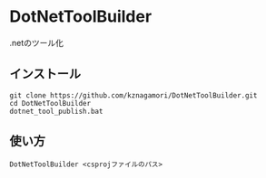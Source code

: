 # DotNetToolBuilder
.netのツール化

## インストール

```
git clone https://github.com/kznagamori/DotNetToolBuilder.git
cd DotNetToolBuilder
dotnet_tool_publish.bat
```

## 使い方

```
DotNetToolBuilder <csprojファイルのパス>
```

